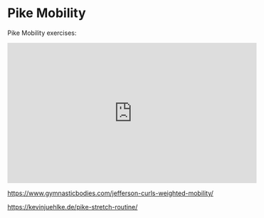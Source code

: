 # Pike Mobility

Pike Mobility exercises:

<iframe width="560" height="315" src="https://www.youtube.com/embed/rjDtn-LttrU" frameborder="0" allow="accelerometer; autoplay; clipboard-write; encrypted-media; gyroscope; picture-in-picture" allowfullscreen></iframe>


https://www.gymnasticbodies.com/jefferson-curls-weighted-mobility/

https://kevinjuehlke.de/pike-stretch-routine/

